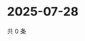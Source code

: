 # 2025-07-28

共 0 条

<!-- BEGIN ZHIHUQUESTIONS -->
<!-- 最后更新时间 Mon Jul 28 2025 15:19:03 GMT+0800 (China Standard Time) -->

<!-- END ZHIHUQUESTIONS -->
